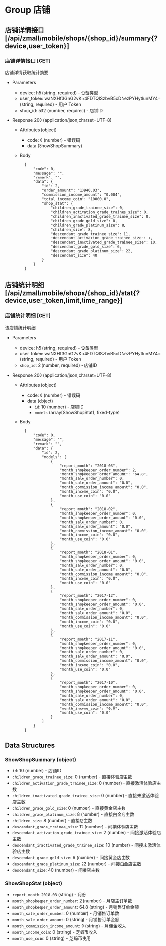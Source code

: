 # Group 店铺

## 店铺详情接口 [/api/zmall/mobile/shops/{shop_id}/summary{?device,user_token}]
### 店铺详情接口 [GET]
店铺详情获取统计摘要

+ Parameters
    + device: h5 (string, required) - 设备类型
    + user_token: waNXHf3GnG2vKik4FDTQISzbvB5cDNezPYHytlunMY4= (string, required) - 用户 Token
    + shop_id: 532 (number, required) - 店铺ID

+ Response 200 (application/json;charset=UTF-8)
    + Attributes (object)
        + code: 0 (number) - 错误码
        + data (ShowShopSummary)

    + Body

            {
                "code": 0,
                "message": "",
                "remark": "",
                "data": {
                    "id": 2,
                    "order_amount": "13940.03",
                    "commission_income_amount": "0.004",
                    "total_income_coin": "10000.0",
                    "shop_stat": {
                        "children_grade_trainee_size": 0,
                        "children_activation_grade_trainee_size": 0,
                        "children_inactivated_grade_trainee_size": 0,
                        "children_grade_gold_size": 0,
                        "children_grade_platinum_size": 8,
                        "children_size": 8,
                        "descendant_grade_trainee_size": 11,
                        "descendant_activation_grade_trainee_size": 1,
                        "descendant_inactivated_grade_trainee_size": 10,
                        "descendant_grade_gold_size": 6,
                        "descendant_grade_platinum_size": 22,
                        "descendant_size": 40
                    }
                }
            }

## 店铺统计明细 [/api/zmall/mobile/shops/{shop_id}/stat{?device,user_token,limit,time_range}]
### 店铺统计明细 [GET]
该店铺统计明细

+ Parameters
    + device: h5 (string, required) - 设备类型
    + user_token: waNXHf3GnG2vKik4FDTQISzbvB5cDNezPYHytlunMY4= (string, required) - 用户 Token
    + `shop_id`: 2 (number, required) - 店铺ID

+ Response 200 (application/json;charset=UTF-8)
    + Attributes (object)
        + code: 0 (number) - 错误码
        + data (object)
            + `id`: 10 (number) - 店铺ID
            + `models` (array[ShowShopStat], fixed-type)
    + Body

            {
                "code": 0,
                "message": "",
                "remark": "",
                "data": {
                    "id": 2,
                    "models": [
                        {
                            "report_month": "2018-03",
                            "month_shopkeeper_order_number": 2,
                            "month_shopkeeper_order_amount": "64.8",
                            "month_sale_order_number": 0,
                            "month_sale_order_amount": "0.0",
                            "month_commission_income_amount": "0.0",
                            "month_income_coin": "0.0",
                            "month_use_coin": "0.0"
                        },
                        {
                            "report_month": "2018-02",
                            "month_shopkeeper_order_number": 0,
                            "month_shopkeeper_order_amount": "0.0",
                            "month_sale_order_number": 0,
                            "month_sale_order_amount": "0.0",
                            "month_commission_income_amount": "0.0",
                            "month_income_coin": "0.0",
                            "month_use_coin": "0.0"
                        },
                        {
                            "report_month": "2018-01",
                            "month_shopkeeper_order_number": 0,
                            "month_shopkeeper_order_amount": "0.0",
                            "month_sale_order_number": 0,
                            "month_sale_order_amount": "0.0",
                            "month_commission_income_amount": "0.0",
                            "month_income_coin": "0.0",
                            "month_use_coin": "0.0"
                        },
                        {
                            "report_month": "2017-12",
                            "month_shopkeeper_order_number": 0,
                            "month_shopkeeper_order_amount": "0.0",
                            "month_sale_order_number": 0,
                            "month_sale_order_amount": "0.0",
                            "month_commission_income_amount": "0.0",
                            "month_income_coin": "0.0",
                            "month_use_coin": "0.0"
                        },
                        {
                            "report_month": "2017-11",
                            "month_shopkeeper_order_number": 0,
                            "month_shopkeeper_order_amount": "0.0",
                            "month_sale_order_number": 0,
                            "month_sale_order_amount": "0.0",
                            "month_commission_income_amount": "0.0",
                            "month_income_coin": "0.0",
                            "month_use_coin": "0.0"
                        },
                        {
                            "report_month": "2017-10",
                            "month_shopkeeper_order_number": 0,
                            "month_shopkeeper_order_amount": "0.0",
                            "month_sale_order_number": 0,
                            "month_sale_order_amount": "0.0",
                            "month_commission_income_amount": "0.0",
                            "month_income_coin": "0.0",
                            "month_use_coin": "0.0"
                        }
                    ]
                }
            }


## Data Structures
### ShowShopSummary (object)
+ `id`: 10 (number) - 店铺ID
+ `children_grade_trainee_size`: 0 (number) - 直接体验店主数
+ `children_activation_grade_trainee_size`: 0 (number) - 直接激活体验店主数
+ `children_inactivated_grade_trainee_size`: 0 (number) - 直接未激活体验店主数
+ `children_grade_gold_size`: 0 (number) - 直接黄金店主数
+ `children_grade_platinum_size`: 8 (number) - 直接白金店主数
+ `children_size`: 8 (number) - 直接店主数
+ `descendant_grade_trainee_size`: 12 (number) - 间接体验店主数
+ `descendant_activation_grade_trainee_size`: 2 (number) - 间接激活体验店主数
+ `descendant_inactivated_grade_trainee_size`: 10 (number) - 间接未激活体验店主数
+ `descendant_grade_gold_size`: 6 (number) - 间接黄金店主数
+ `descendant_grade_platinum_size`: 22 (number) - 间接白金店主数
+ `descendant_size`: 40 (number) - 间接店主数
### ShowShopStat (object)
+ `report_month`: `2018-03` (string) - 月份
+ `month_shopkeeper_order_number`: 2 (number) - 月店主订单数
+ `month_shopkeeper_order_amount`: 64.8 (string) - 月销售订单金额
+ `month_sale_order_number`: 0 (number) - 月销售订单数
+ `month_sale_order_amount`: 0 (string) - 月销售订单金额
+ `month_commission_income_amount`: 0 (string) - 月佣金收入
+ `month_income_coin`: 0 (string) - 芝蚂币收入
+ `month_use_coin`: 0 (string) - 芝蚂币使用
